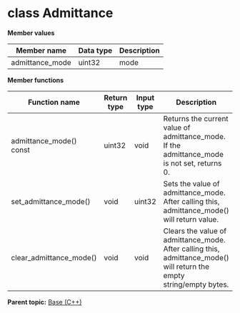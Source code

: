 # class Admittance

 **Member values** 

|Member name|Data type|Description|
|-----------|---------|-----------|
|admittance\_mode|uint32|mode|

 **Member functions** 

|Function name|Return type|Input type|Description|
|-------------|-----------|----------|-----------|
|admittance\_mode\(\) const|uint32|void|Returns the current value of admittance\_mode. If the admittance\_mode is not set, returns 0.|
|set\_admittance\_mode\(\)|void|uint32|Sets the value of admittance\_mode. After calling this, admittance\_mode\(\) will return value.|
|clear\_admittance\_mode\(\)|void|void|Clears the value of admittance\_mode. After calling this, admittance\_mode\(\) will return the empty string/empty bytes.|

**Parent topic:** [Base \(C++\)](../../summary_pages/Base.md)

